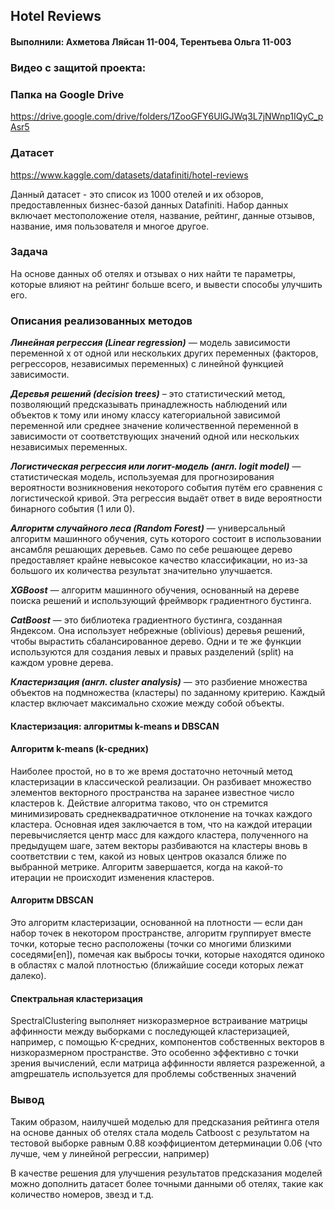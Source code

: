 ## Hotel Reviews

#### Выполнили: Ахметова Ляйсан 11-004, Терентьева Ольга 11-003

### Видео с защитой проекта:



### Папка на Google Drive
https://drive.google.com/drive/folders/1ZooGFY6UlGJWq3L7jNWnp1IQyC_pAsr5

### Датасет
https://www.kaggle.com/datasets/datafiniti/hotel-reviews

Данный датасет - это список из 1000 отелей и их обзоров, предоставленных бизнес-базой данных Datafiniti. Набор данных включает местоположение отеля, название, рейтинг, данные отзывов, название, имя пользователя и многое другое.

### Задача
На основе данных об отелях и отзывах о них найти те параметры, которые влияют на рейтинг больше всего, и вывести способы улучшить его.

### Описания реализованных методов

***Линейная регрессия (Linear regression)*** — модель зависимости переменной x от одной или нескольких других переменных (факторов, регрессоров, независимых переменных) с линейной функцией зависимости.

***Деревья решений (decision trees)***  – это статистический метод, позволяющий предсказывать принадлежность наблюдений или объектов к тому или иному классу категориальной зависимой переменной или среднее значение количественной переменной в зависимости от соответствующих значений одной или нескольких независимых переменных.

***Логистическая регрессия или логит-модель (англ. logit model)*** — статистическая модель, используемая для прогнозирования вероятности возникновения некоторого события путём его сравнения с логистической кривой. Эта регрессия выдаёт ответ в виде вероятности бинарного события (1 или 0).

***Алгоритм случайного леса (Random Forest)*** — универсальный алгоритм машинного обучения, суть которого состоит в использовании ансамбля решающих деревьев. Само по себе решающее дерево предоставляет крайне невысокое качество классификации, но из-за большого их количества результат значительно улучшается. 

***XGBoost*** — алгоритм машинного обучения, основанный на дереве поиска решений и использующий фреймворк градиентного бустинга.

***CatBoost*** — это библиотека градиентного бустинга, созданная Яндексом. Она использует небрежные (oblivious) деревья решений, чтобы вырастить сбалансированное дерево. Одни и те же функции используются для создания левых и правых разделений (split) на каждом уровне дерева.

***Кластеризация (англ. cluster analysis)*** — это разбиение множества объектов на подмножества (кластеры) по заданному критерию. Каждый кластер включает максимально схожие между собой объекты.

#### Кластеризация: алгоритмы k-means и DBSCAN

#### Алгоритм k-means (k-средних)

Наиболее простой, но в то же время достаточно неточный метод кластеризации в классической реализации. Он разбивает множество элементов векторного пространства на заранее известное число кластеров k. Действие алгоритма таково, что он стремится минимизировать среднеквадратичное отклонение на точках каждого кластера. Основная идея заключается в том, что на каждой итерации перевычисляется центр масс для каждого кластера, полученного на предыдущем шаге, затем векторы разбиваются на кластеры вновь в соответствии с тем, какой из новых центров оказался ближе по выбранной метрике. Алгоритм завершается, когда на какой-то итерации не происходит изменения кластеров.


#### Алгоритм DBSCAN

Это алгоритм кластеризации, основанной на плотности — если дан набор точек в некотором пространстве, алгоритм группирует вместе точки, которые тесно расположены (точки со многими близкими соседями[en]), помечая как выбросы точки, которые находятся одиноко в областях с малой плотностью (ближайшие соседи которых лежат далеко).

#### Спектральная кластеризация

SpectralClustering выполняет низкоразмерное встраивание матрицы аффинности между выборками с последующей кластеризацией, например, с помощью K-средних, компонентов собственных векторов в низкоразмерном пространстве. Это особенно эффективно с точки зрения вычислений, если матрица аффинности является разреженной, а amgрешатель используется для проблемы собственных значений

### Вывод

Таким образом, наилучшей моделью для предсказания рейтинга отеля на основе данных об отелях стала модель Catboost с результатом на тестовой выборке равным 0.88 коэффициентом детерминации 0.06 (что лучше, чем у линейной регрессии, например)

В качестве решения для улучшения результатов предсказания моделей можно дополнить датасет более точными данными об отелях, такие как количество номеров, звезд и т.д.

